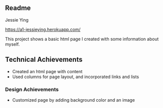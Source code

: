 Readme
---

Jessie Ying

https://a1-jessieying.herokuapp.com/

This project shows a basic html page I created with some information about myself.

## Technical Achievements
- Created an html page with content
- Used columns for page layout, and incorporated links and lists


### Design Achievements
- Customized page by adding background color and an image
